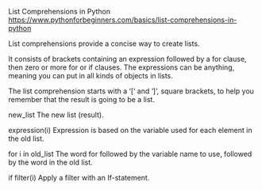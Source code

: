 List Comprehensions in Python
https://www.pythonforbeginners.com/basics/list-comprehensions-in-python

List comprehensions provide a concise way to create lists.

It consists of brackets containing an expression followed by a for clause, then
zero or more for or if clauses. The expressions can be anything, meaning you can
put in all kinds of objects in lists.

The list comprehension starts with a ‘[‘ and ‘]’, square brackets, to help you remember that the
result is going to be a list.

new_list
The new list (result).

expression(i)
Expression is based on the variable used for each element in the old list.

for i in old_list
The word for followed by the variable name to use, followed by the word in the
old list.

if filter(i)
Apply a filter with an If-statement.
